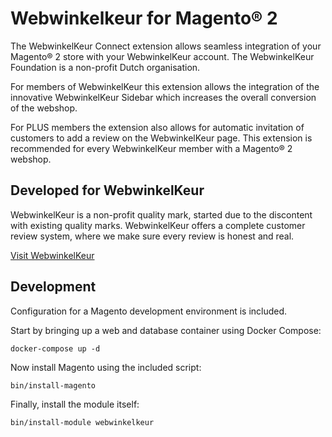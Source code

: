 # Webwinkelkeur for Magento® 2

The WebwinkelKeur Connect extension allows seamless integration of your Magento® 2 store with your WebwinkelKeur account. The WebwinkelKeur Foundation is a non-profit Dutch organisation.

For members of WebwinkelKeur this extension allows the integration of the innovative WebwinkelKeur Sidebar which increases the overall conversion of the webshop.

For PLUS members the extension also allows for automatic invitation of customers to add a review on the WebwinkelKeur page. This extension is recommended for every WebwinkelKeur member with a Magento® 2 webshop.


## Developed for WebwinkelKeur

WebwinkelKeur is a non-profit quality mark, started due to the discontent with existing quality marks.  WebwinkelKeur offers a complete customer review system, where we make sure every review is honest and real.

[Visit WebwinkelKeur](https://www.webwinkelkeur.nl/)


## Development

Configuration for a Magento development environment is included.

Start by bringing up a web and database container using Docker Compose:

    docker-compose up -d

Now install Magento using the included script:

    bin/install-magento

Finally, install the module itself:

    bin/install-module webwinkelkeur